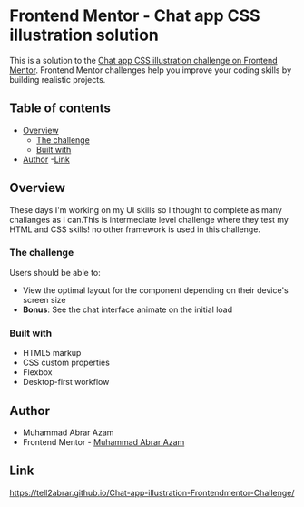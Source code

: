 # Frontend Mentor - Chat app CSS illustration solution

This is a solution to the [Chat app CSS illustration challenge on Frontend Mentor](https://www.frontendmentor.io/challenges/chat-app-css-illustration-O5auMkFqY). Frontend Mentor challenges help you improve your coding skills by building realistic projects. 

## Table of contents

- [Overview](#overview)
  - [The challenge](#the-challenge)
  - [Built with](#built-with)
- [Author](#author)
-[Link](#Link)



## Overview
These days I'm working on my UI skills so I thought to complete as many challanges as I can.This is intermediate level challenge where they test my HTML and CSS skills! no other framework is used in this challenge.

### The challenge

Users should be able to:

- View the optimal layout for the component depending on their device's screen size
- **Bonus**: See the chat interface animate on the initial load


### Built with

- HTML5 markup
- CSS custom properties
- Flexbox
- Desktop-first workflow


## Author

- Muhammad Abrar Azam 
- Frontend Mentor - [Muhammad Abrar Azam](https://www.frontendmentor.io/profile/tell2abrar)

## Link
https://tell2abrar.github.io/Chat-app-illustration-Frontendmentor-Challenge/